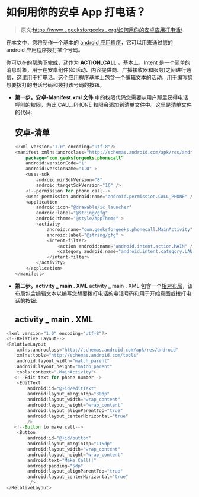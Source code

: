 # 如何用你的安卓 App 打电话？

> 原文:[https://www . geeksforgeeks . org/如何用你的安卓应用打电话/](https://www.geeksforgeeks.org/how-to-make-a-phone-call-from-your-android-app/)

在本文中，您将制作一个基本的 [android 应用程序](https://www.geeksforgeeks.org/android-app-development-fundamentals-for-beginners/)，它可以用来通过您的 android 应用程序拨打某个号码。

你可以在的帮助下完成，动作为 **ACTION_CALL** 。基本上，Intent 是一个简单的消息对象，用于在安卓组件(如活动、内容提供商、广播接收器和服务)之间进行通信，这里用于打电话。这个应用程序基本上包含一个编辑文本的活动，用于编写您想要拨打的电话号码和拨打该号码的按钮。

*   **第一步。安卓-Manifest.xml 文件**
    中的权限代码您需要从用户那里获得电话呼叫的权限，为此 CALL_PHONE 权限会添加到清单文件中。这里是清单文件的代码:

    ## 安卓-清单

    ```java
    <?xml version="1.0" encoding="utf-8"?>  
    <manifest xmlns:androclass="http://schemas.android.com/apk/res/android"  
        package="com.geeksforgeeks.phonecall"  
        android:versionCode="1"  
        android:versionName="1.0" >  
        <uses-sdk  
            android:minSdkVersion="8"  
            android:targetSdkVersion="16" />  
        <!--permission for phone call-->
        <uses-permission android:name="android.permission.CALL_PHONE" />  
        <application  
            android:icon="@drawable/ic_launcher"  
            android:label="@string/gfg"  
            android:theme="@style/AppTheme" >  
            <activity  
                android:name="com.geeksforgeeks.phonecall.MainActivity"  
                android:label="@string/gfg" >  
                <intent-filter>  
                    <action android:name="android.intent.action.MAIN" />  
                    <category android:name="android.intent.category.LAUNCHER" />  
                </intent-filter>  
            </activity>  
        </application>  
    </manifest>  
    ```

*   **第二步。activity _ main . XML**
    activity _ main . XML 包含一个[相对布局](https://www.geeksforgeeks.org/android-ui-layouts/)，该布局包含编辑文本以编写您想要拨打电话的电话号码和用于开始意图或拨打电话的按钮:

    ## activity _ main . XML

```java
<?xml version="1.0" encoding="utf-8"?>
<!--Relative Layout-->
<RelativeLayout
    xmlns:androclass="http://schemas.android.com/apk/res/android"  
    xmlns:tools="http://schemas.android.com/tools"  
    android:layout_width="match_parent"  
    android:layout_height="match_parent"  
    tools:context=".MainActivity">
   <!--Edit text for phone number-->
    <EditText  
        android:id="@+id/editText"  
        android:layout_marginTop="30dp" 
        android:layout_width="wrap_content"  
        android:layout_height="wrap_content"  
        android:layout_alignParentTop="true"  
        android:layout_centerHorizontal="true"  
        />  
   <!--Button to make call-->
    <Button  
        android:id="@+id/button"  
        android:layout_marginTop="115dp"
        android:layout_width="wrap_content"  
        android:layout_height="wrap_content"
        android:text="Make Call!!" 
        android:padding="5dp" 
        android:layout_alignParentTop="true"  
        android:layout_centerHorizontal="true"     
         />  
</RelativeLayout>
```